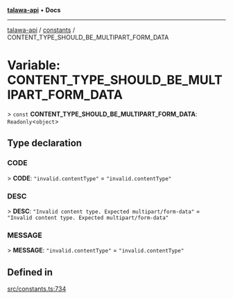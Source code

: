 [**talawa-api**](../../README.md) • **Docs**

***

[talawa-api](../../modules.md) / [constants](../README.md) / CONTENT\_TYPE\_SHOULD\_BE\_MULTIPART\_FORM\_DATA

# Variable: CONTENT\_TYPE\_SHOULD\_BE\_MULTIPART\_FORM\_DATA

\> `const` **CONTENT\_TYPE\_SHOULD\_BE\_MULTIPART\_FORM\_DATA**: `Readonly`\<`object`\>

## Type declaration

### CODE

\> **CODE**: `"invalid.contentType"` = `"invalid.contentType"`

### DESC

\> **DESC**: `"Invalid content type. Expected multipart/form-data"` = `"Invalid content type. Expected multipart/form-data"`

### MESSAGE

\> **MESSAGE**: `"invalid.contentType"` = `"invalid.contentType"`

## Defined in

[src/constants.ts:734](https://github.com/PalisadoesFoundation/talawa-api/blob/bba5d82264abb62b9e358a3d3fe1af18a8a8f6e4/src/constants.ts#L734)
